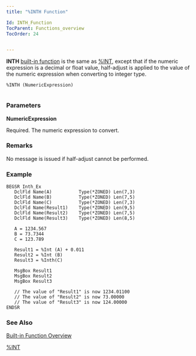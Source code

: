 ```yaml
---
title: "%INTH Function"

Id: INTH_Function
TocParent: Functions_overview
TocOrder: 24


---
```


**INTH** [built-in function](Functions_overview.html) is the same as [%INT](INT_Function.html), except that if the numeric expression is a decimal or float value, half-adjust is applied to the value of the numeric expression when converting to integer type. 

```
%INTH (NumericExpression) 
        
```

### Parameters

**NumericExpression** 

Required. The numeric expression to convert.


### Remarks
No message is issued if half-adjust cannot be performed. 

### Example

```
BEGSR Inth_Ex
   DclFld Name(A)          Type(*ZONED) Len(7,3)
   DclFld Name(B)          Type(*ZONED) Len(7,5)
   DclFld Name(C)          Type(*ZONED) Len(7,3)
   DclFld Name(Result1)    Type(*ZONED) Len(9,5)
   DclFld Name(Result2)    Type(*ZONED) Len(7,5)
   DclFld Name(Result3)    Type(*ZONED) Len(8,5)

   A = 1234.567
   B = 73.7344
   C = 123.789

   Result1 = %Int (A) + 0.011
   Result2 = %Int (B)
   Result3 = %Inth(C)

   MsgBox Result1
   MsgBox Result2
   MsgBox Result3

   // The value of "Result1" is now 1234.01100
   // The value of "Result2" is now 73.00000
   // The value of "Result3" is now 124.00000
ENDSR
```

### See Also
[Built-in Function Overview](Functions_overview.html)

[%INT](INT_Function.html) 
